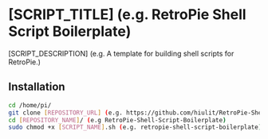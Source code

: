 # [SCRIPT_TITLE] (e.g. RetroPie Shell Script Boilerplate)

[SCRIPT_DESCRIPTION] (e.g. A template for building shell scripts for RetroPie.)

## Installation

```bash
cd /home/pi/
git clone [REPOSITORY_URL] (e.g. https://github.com/hiulit/RetroPie-Shell-Script-Boilerplate)
cd [REPOSITORY_NAME]/ (e.g RetroPie-Shell-Script-Boilerplate)
sudo chmod +x [SCRIPT_NAME].sh (e.g. retropie-shell-script-boilerplate)
```
